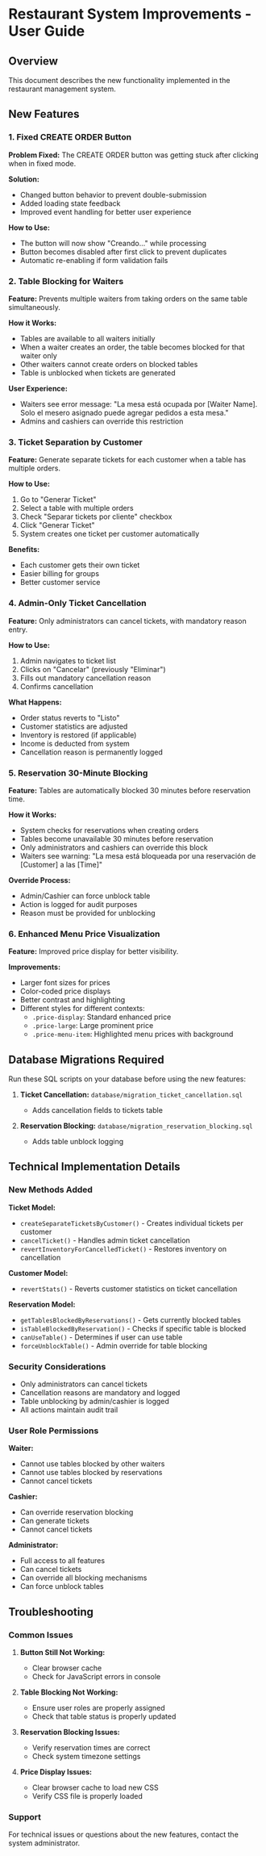 # Restaurant System Improvements - User Guide

## Overview
This document describes the new functionality implemented in the restaurant management system.

## New Features

### 1. Fixed CREATE ORDER Button
**Problem Fixed:** The CREATE ORDER button was getting stuck after clicking when in fixed mode.

**Solution:** 
- Changed button behavior to prevent double-submission
- Added loading state feedback
- Improved event handling for better user experience

**How to Use:**
- The button will now show "Creando..." while processing
- Button becomes disabled after first click to prevent duplicates
- Automatic re-enabling if form validation fails

### 2. Table Blocking for Waiters
**Feature:** Prevents multiple waiters from taking orders on the same table simultaneously.

**How it Works:**
- Tables are available to all waiters initially
- When a waiter creates an order, the table becomes blocked for that waiter only
- Other waiters cannot create orders on blocked tables
- Table is unblocked when tickets are generated

**User Experience:**
- Waiters see error message: "La mesa está ocupada por [Waiter Name]. Solo el mesero asignado puede agregar pedidos a esta mesa."
- Admins and cashiers can override this restriction

### 3. Ticket Separation by Customer
**Feature:** Generate separate tickets for each customer when a table has multiple orders.

**How to Use:**
1. Go to "Generar Ticket" 
2. Select a table with multiple orders
3. Check "Separar tickets por cliente" checkbox
4. Click "Generar Ticket"
5. System creates one ticket per customer automatically

**Benefits:**
- Each customer gets their own ticket
- Easier billing for groups
- Better customer service

### 4. Admin-Only Ticket Cancellation
**Feature:** Only administrators can cancel tickets, with mandatory reason entry.

**How to Use:**
1. Admin navigates to ticket list
2. Clicks on "Cancelar" (previously "Eliminar")
3. Fills out mandatory cancellation reason
4. Confirms cancellation

**What Happens:**
- Order status reverts to "Listo"
- Customer statistics are adjusted
- Inventory is restored (if applicable)
- Income is deducted from system
- Cancellation reason is permanently logged

### 5. Reservation 30-Minute Blocking
**Feature:** Tables are automatically blocked 30 minutes before reservation time.

**How it Works:**
- System checks for reservations when creating orders
- Tables become unavailable 30 minutes before reservation
- Only administrators and cashiers can override this block
- Waiters see warning: "La mesa está bloqueada por una reservación de [Customer] a las [Time]"

**Override Process:**
- Admin/Cashier can force unblock table
- Action is logged for audit purposes
- Reason must be provided for unblocking

### 6. Enhanced Menu Price Visualization
**Feature:** Improved price display for better visibility.

**Improvements:**
- Larger font sizes for prices
- Color-coded price displays
- Better contrast and highlighting
- Different styles for different contexts:
  - `.price-display`: Standard enhanced price
  - `.price-large`: Large prominent price
  - `.price-menu-item`: Highlighted menu prices with background

## Database Migrations Required

Run these SQL scripts on your database before using the new features:

1. **Ticket Cancellation:** `database/migration_ticket_cancellation.sql`
   - Adds cancellation fields to tickets table

2. **Reservation Blocking:** `database/migration_reservation_blocking.sql`
   - Adds table unblock logging

## Technical Implementation Details

### New Methods Added

**Ticket Model:**
- `createSeparateTicketsByCustomer()` - Creates individual tickets per customer
- `cancelTicket()` - Handles admin ticket cancellation
- `revertInventoryForCancelledTicket()` - Restores inventory on cancellation

**Customer Model:**
- `revertStats()` - Reverts customer statistics on ticket cancellation

**Reservation Model:**
- `getTablesBlockedByReservations()` - Gets currently blocked tables
- `isTableBlockedByReservation()` - Checks if specific table is blocked
- `canUseTable()` - Determines if user can use table
- `forceUnblockTable()` - Admin override for table blocking

### Security Considerations

- Only administrators can cancel tickets
- Cancellation reasons are mandatory and logged
- Table unblocking by admin/cashier is logged
- All actions maintain audit trail

### User Role Permissions

**Waiter:**
- Cannot use tables blocked by other waiters
- Cannot use tables blocked by reservations
- Cannot cancel tickets

**Cashier:**
- Can override reservation blocking
- Can generate tickets
- Cannot cancel tickets

**Administrator:**
- Full access to all features
- Can cancel tickets
- Can override all blocking mechanisms
- Can force unblock tables

## Troubleshooting

### Common Issues

1. **Button Still Not Working:**
   - Clear browser cache
   - Check for JavaScript errors in console

2. **Table Blocking Not Working:**
   - Ensure user roles are properly assigned
   - Check that table status is properly updated

3. **Reservation Blocking Issues:**
   - Verify reservation times are correct
   - Check system timezone settings

4. **Price Display Issues:**
   - Clear browser cache to load new CSS
   - Verify CSS file is properly loaded

### Support

For technical issues or questions about the new features, contact the system administrator.